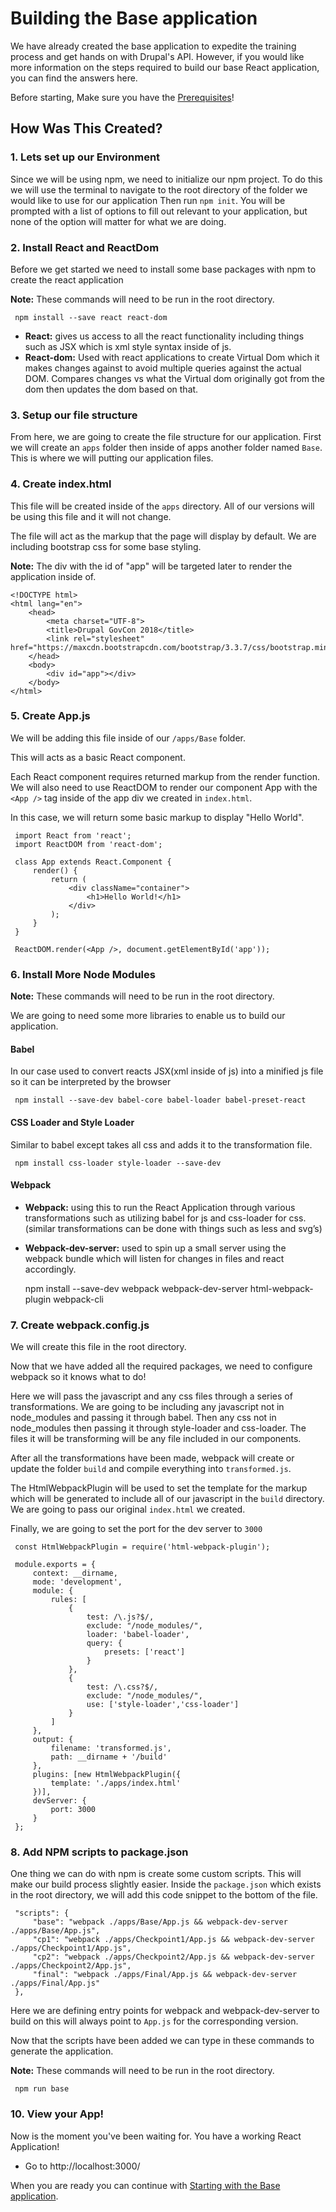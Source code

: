 # Building the Base application
We have already created the base application to expedite the training process and get hands on with Drupal's API. However, if you would like more information on the steps required to build our base React application, you can find the answers here.
 
Before starting, Make sure you have the [Prerequisites](../README.md)!

## How Was This Created?

### 1. Lets set up our Environment
Since we will be using npm, we need to initialize our npm project. To do this we will use the terminal to navigate to the root directory of the folder we would like to use for our application Then run `npm init`. You will be prompted with a list of options to fill out relevant to your application, but none of the option will matter for what we are doing. 


### 2. Install React and ReactDom
Before we get started we need to install some base packages with npm to create the react application 

**Note:** These commands will need to be run in the root directory.

     npm install --save react react-dom

   * **React:** gives us access to all the react functionality including things such as JSX which is xml style syntax inside of js. 
   * **React-dom:** Used with react applications to create Virtual Dom which it makes changes against to avoid multiple queries against the actual DOM. Compares changes vs what the Virtual dom originally got from the dom then updates the dom based on that.

### 3. Setup our file structure
From here, we are going to create the file structure for our application. First we will create an `apps` folder then inside of apps another folder named `Base`. This is where we will putting our application files.

### 4. Create index.html
This file will be created inside of the `apps` directory. All of our versions will be using this file and it will not change.
 
The file will act as the markup that the page will display by default. We are including bootstrap css for some base styling.

**Note:** The div with the id of "app" will be targeted later to render the application inside of.

    <!DOCTYPE html>
    <html lang="en">
        <head>
            <meta charset="UTF-8">
            <title>Drupal GovCon 2018</title>
            <link rel="stylesheet" href="https://maxcdn.bootstrapcdn.com/bootstrap/3.3.7/css/bootstrap.min.css">
        </head>
        <body>
            <div id="app"></div>
        </body>
    </html>
    
### 5. Create App.js
We will be adding this file inside of our `/apps/Base` folder.

 This will acts as a basic React component. 
 
 Each React component requires returned markup from the render function. We will also need to use ReactDOM to render our component App with the `<App />` tag inside of the app div we created in `index.html`. 
 
 In this case, we will return some basic markup to display "Hello World". 
 
     import React from 'react';
     import ReactDOM from 'react-dom';
     
     class App extends React.Component {
         render() {
             return (
                 <div className="container">
                     <h1>Hello World!</h1>
                 </div>
             );
         }
     }
     
     ReactDOM.render(<App />, document.getElementById('app'));
    
### 6. Install More Node Modules
**Note:** These commands will need to be run in the root directory.

 We are going to need some more libraries to enable us to build our application.
 
 #### Babel
  In our case used to convert reacts JSX(xml inside of js) into a minified js file so it can be interpreted by the browser
        
     npm install --save-dev babel-core babel-loader babel-preset-react
    
 #### CSS Loader and Style Loader
 Similar to babel except takes all css and adds it to the transformation file.
 
     npm install css-loader style-loader --save-dev 
   
 #### Webpack
 * **Webpack:** using this to run the React Application through various transformations such as utilizing babel for js and css-loader for css.(similar transformations can be done with things such as less and svg’s)
 * **Webpack-dev-server:** used to spin up a small server using the webpack bundle which will listen for changes in files and react accordingly.
    
    
    npm install --save-dev webpack webpack-dev-server html-webpack-plugin webpack-cli 
 

### 7. Create  webpack.config.js
We will create this file in the root directory.

 Now that we have added all the required packages, we need to configure webpack so it knows what to do!
 
 Here we will pass the javascript and any css files through a series of transformations. 
We are going to be including any javascript not in node_modules and passing it through babel. Then any css not in node_modules then passing it through style-loader and css-loader. The files it will be transforming will be any file included in our components.

After all the transformations have been made, webpack will create or update the folder `build` and compile everything into `transformed.js`.

 The HtmlWebpackPlugin will be used to set the template for the markup which will be generated to include all of our javascript in the `build` directory. We are going to pass our original `index.html` we created.
 
 Finally, we are going to set the port for the dev server to `3000`
 
     const HtmlWebpackPlugin = require('html-webpack-plugin');
     
     module.exports = {
         context: __dirname,
         mode: 'development',
         module: {
             rules: [
                 {
                     test: /\.js?$/,
                     exclude: "/node_modules/",
                     loader: 'babel-loader',
                     query: {
                         presets: ['react']
                     }
                 },
                 {
                     test: /\.css?$/,
                     exclude: "/node_modules/",
                     use: ['style-loader','css-loader']
                 }
             ]
         },
         output: {
             filename: 'transformed.js',
             path: __dirname + '/build'
         },
         plugins: [new HtmlWebpackPlugin({
             template: './apps/index.html'
         })],
         devServer: {
             port: 3000
         }
     };
     
### 8. Add NPM scripts to package.json
 One thing we can do with npm is create some custom scripts. This will make our build process slightly easier. Inside the `package.json` which exists in the root directory, we will add this code snippet to the bottom of the file.
 
     "scripts": {
         "base": "webpack ./apps/Base/App.js && webpack-dev-server ./apps/Base/App.js",
         "cp1": "webpack ./apps/Checkpoint1/App.js && webpack-dev-server ./apps/Checkpoint1/App.js",
         "cp2": "webpack ./apps/Checkpoint2/App.js && webpack-dev-server ./apps/Checkpoint2/App.js",
         "final": "webpack ./apps/Final/App.js && webpack-dev-server ./apps/Final/App.js"
     },
     
Here we are defining entry points for webpack and webpack-dev-server to build on this will always point to `App.js` for the corresponding version.

Now that the scripts have been added we can type in these commands to generate the application.

**Note:** These commands will need to be run in the root directory.

     npm run base
     
### 10. View your App!
Now is the moment you've been waiting for. You have a working React Application!

* Go to http://localhost:3000/

When you are ready you can continue with [Starting with the Base application](./Base/README.md).
